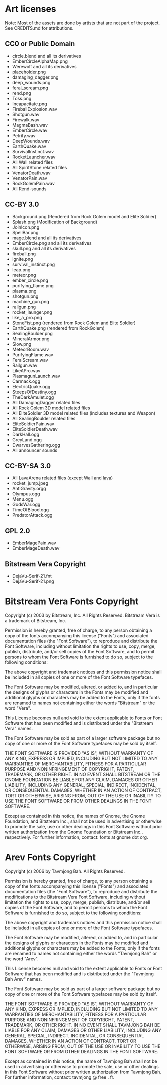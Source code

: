 # Art licenses #

Note: Most of the assets are done by artists that are not part of the project.
See CREDITS.md for attributions.

## CC0 or Public Domain ##

- circle.blend and all its derivatives
- EmberCircleAlphaMap.png
- Werewolf and all its derivatives
- placeholder.png
- damaging_dagger.png
- deep_wounds.png
- feral_scream.png
- rend.png
- Toss.png
- Incapacitate.png
- FireballExplosion.wav
- Shotgun.wav
- Firewalk.wav
- MagmaBash.wav
- EmberCircle.wav
- Petrify.wav
- DeepWounds.wav
- EarthQuake.wav
- SurvivalInstinct.wav
- RocketLauncher.wav
- All Wall related files
- All SpiritStone related files
- VenatorDeath.wav
- VenatorPain.wav
- RockGolemPain.wav
- All Rend-sounds

## CC-BY 3.0 ##
- Background.png (Rendered from Rock Golem model and Elite Soldier)
- Splash.png (Modification of Background)
- JoinIcon.png
- SpellBar.png
- mage.blend and all its derivatives
- EmberCircle.png and all its derivatives
- skull.png and all its derivatives
- fireball.png
- ignite.png
- survival_instinct.png
- leap.png
- meteor.png
- ember_circle.png
- purifying_flame.png
- plasma.png
- shotgun.png
- machine_gun.png
- railgun.png
- rocket_launger.png
- like_a_pro.png
- StoneFist.png (rendered from Rock Golem and Elite Soldier)
- EarthQuake.png (rendered from RockGolem)
- SealingBoulder.png
- MineralArmor.png
- Slow.png
- MeteorBoom.wav
- PurifyingFlame.wav
- FeralScream.wav
- Railgun.wav
- LikeAPro.wav
- PlasmagunLaunch.wav
- Carmack.ogg
- ElectricQuake.ogg
- SteepsOfDestiny.ogg
- TheDarkAmulet.ogg
- All DamagingDagger related files
- All Rock Golem 3D model related files
- All EliteSoldier 3D model related files (includes textures and Weapon)
- All SealingBoulder related files
- EliteSoldierPain.wav
- EliteSoldierDeath.wav
- DarkHall.ogg
- GreyLand.ogg
- DwarvesGathering.ogg
- All announcer sounds

## CC-BY-SA 3.0 ##

- All LavaArena related files (except Wall and lava)
- rocket_jump.jpeg
- AntiGravity.orgg
- Olympus.ogg
- Menu.ogg
- GodsWar.ogg
- TimeOfBlood.ogg
- PredatorAttack.ogg

## GPL 2.0 ##
- EmberMagePain.wav
- EmberMageDeath.wav

## Bitstream Vera Copyright ##
- DejaVu-Serif-21.fnt
- DejaVu-Serif-21.png


# Bitstream Vera Fonts Copyright #

Copyright (c) 2003 by Bitstream, Inc. All Rights Reserved. Bitstream
Vera is a trademark of Bitstream, Inc.

Permission is hereby granted, free of charge, to any person obtaining
a copy of the fonts accompanying this license ("Fonts") and associated
documentation files (the "Font Software"), to reproduce and distribute
the Font Software, including without limitation the rights to use,
copy, merge, publish, distribute, and/or sell copies of the Font
Software, and to permit persons to whom the Font Software is furnished
to do so, subject to the following conditions:

The above copyright and trademark notices and this permission notice
shall be included in all copies of one or more of the Font Software
typefaces.

The Font Software may be modified, altered, or added to, and in
particular the designs of glyphs or characters in the Fonts may be
modified and additional glyphs or characters may be added to the
Fonts, only if the fonts are renamed to names not containing either
the words "Bitstream" or the word "Vera".

This License becomes null and void to the extent applicable to Fonts
or Font Software that has been modified and is distributed under the
"Bitstream Vera" names.

The Font Software may be sold as part of a larger software package but
no copy of one or more of the Font Software typefaces may be sold by
itself.

THE FONT SOFTWARE IS PROVIDED "AS IS", WITHOUT WARRANTY OF ANY KIND,
EXPRESS OR IMPLIED, INCLUDING BUT NOT LIMITED TO ANY WARRANTIES OF
MERCHANTABILITY, FITNESS FOR A PARTICULAR PURPOSE AND NONINFRINGEMENT
OF COPYRIGHT, PATENT, TRADEMARK, OR OTHER RIGHT. IN NO EVENT SHALL
BITSTREAM OR THE GNOME FOUNDATION BE LIABLE FOR ANY CLAIM, DAMAGES OR
OTHER LIABILITY, INCLUDING ANY GENERAL, SPECIAL, INDIRECT, INCIDENTAL,
OR CONSEQUENTIAL DAMAGES, WHETHER IN AN ACTION OF CONTRACT, TORT OR
OTHERWISE, ARISING FROM, OUT OF THE USE OR INABILITY TO USE THE FONT
SOFTWARE OR FROM OTHER DEALINGS IN THE FONT SOFTWARE.

Except as contained in this notice, the names of Gnome, the Gnome
Foundation, and Bitstream Inc., shall not be used in advertising or
otherwise to promote the sale, use or other dealings in this Font
Software without prior written authorization from the Gnome Foundation
or Bitstream Inc., respectively. For further information, contact:
fonts at gnome dot org.

# Arev Fonts Copyright #

Copyright (c) 2006 by Tavmjong Bah. All Rights Reserved.

Permission is hereby granted, free of charge, to any person obtaining
a copy of the fonts accompanying this license ("Fonts") and associated
documentation files (the "Font Software"), to reproduce and distribute
the modifications to the Bitstream Vera Font Software, including
without limitation the rights to use, copy, merge, publish,
distribute, and/or sell copies of the Font Software, and to permit
persons to whom the Font Software is furnished to do so, subject to
the following conditions:

The above copyright and trademark notices and this permission notice
shall be included in all copies of one or more of the Font Software
typefaces.

The Font Software may be modified, altered, or added to, and in
particular the designs of glyphs or characters in the Fonts may be
modified and additional glyphs or characters may be added to the
Fonts, only if the fonts are renamed to names not containing either
the words "Tavmjong Bah" or the word "Arev".

This License becomes null and void to the extent applicable to Fonts
or Font Software that has been modified and is distributed under the
"Tavmjong Bah Arev" names.

The Font Software may be sold as part of a larger software package but
no copy of one or more of the Font Software typefaces may be sold by
itself.

THE FONT SOFTWARE IS PROVIDED "AS IS", WITHOUT WARRANTY OF ANY KIND,
EXPRESS OR IMPLIED, INCLUDING BUT NOT LIMITED TO ANY WARRANTIES OF
MERCHANTABILITY, FITNESS FOR A PARTICULAR PURPOSE AND NONINFRINGEMENT
OF COPYRIGHT, PATENT, TRADEMARK, OR OTHER RIGHT. IN NO EVENT SHALL
TAVMJONG BAH BE LIABLE FOR ANY CLAIM, DAMAGES OR OTHER LIABILITY,
INCLUDING ANY GENERAL, SPECIAL, INDIRECT, INCIDENTAL, OR CONSEQUENTIAL
DAMAGES, WHETHER IN AN ACTION OF CONTRACT, TORT OR OTHERWISE, ARISING
FROM, OUT OF THE USE OR INABILITY TO USE THE FONT SOFTWARE OR FROM
OTHER DEALINGS IN THE FONT SOFTWARE.

Except as contained in this notice, the name of Tavmjong Bah shall not
be used in advertising or otherwise to promote the sale, use or other
dealings in this Font Software without prior written authorization
from Tavmjong Bah. For further information, contact: tavmjong @ free
. fr.
